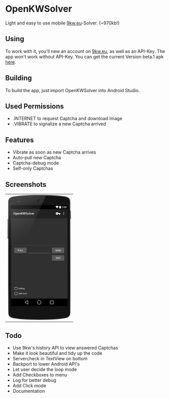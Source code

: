 OpenKWSolver
============

Light and easy to use mobile [9kw.eu](http://www.9kw.eu/)-Solver. (~970kb!)

Using
-----

To work with it, you'll new an account on [9kw.eu](http://www.9kw.eu/), as well as an API-Key.
The app won't work without API-Key. You can get the current Version beta.1 apk [here](https://github.com/dotWee/OpenKWSolver/releases/download/beta.1/app-release.apk).

Building
--------

To build the app, just import OpenKWSolver into Android Studio.

Used Permissions
----------------

+ .INTERNET to request Captcha and download Image
+ .VIBRATE to signalize a new Captcha arrived

Features
--------

+ Vibrate as soon as new Captcha arrives
+ Auto-pull new Captcha
+ Captcha-debug mode
+ Self-only Captchas

Screenshots
-----------

<table sytle="border: 0px;">
<tr>
<td><img width="200px" src="Screenshot1.png" /></td>
</tr>
</table>

Todo
----

+ Use 9kw's history API to view answered Captchas
+ Make it look beautiful and tidy up the code
+ Servercheck in TextView on bottom
+ Backport to lower Android API's
+ Let user decide the loop mode
+ Add Checkboxes to menu
+ Log for better debug
+ Add Click mode
+ Documentation